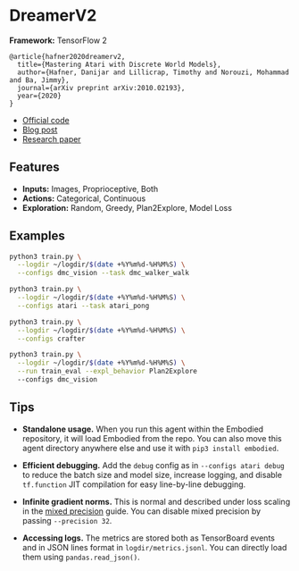 # DreamerV2

**Framework:** TensorFlow 2

```
@article{hafner2020dreamerv2,
  title={Mastering Atari with Discrete World Models},
  author={Hafner, Danijar and Lillicrap, Timothy and Norouzi, Mohammad and Ba, Jimmy},
  journal={arXiv preprint arXiv:2010.02193},
  year={2020}
}
```

- [Official code](https://github.com/danijar/dreamerv2)
- [Blog post](https://ai.googleblog.com/2021/02/mastering-atari-with-discrete-world.html)
- [Research paper](https://arxiv.org/pdf/2010.02193.pdf)

## Features

- **Inputs:** Images, Proprioceptive, Both
- **Actions:** Categorical, Continuous
- **Exploration:** Random, Greedy, Plan2Explore, Model Loss

## Examples

```sh
python3 train.py \
  --logdir ~/logdir/$(date +%Y%m%d-%H%M%S) \
  --configs dmc_vision --task dmc_walker_walk
```

```sh
python3 train.py \
  --logdir ~/logdir/$(date +%Y%m%d-%H%M%S) \
  --configs atari --task atari_pong
```

```sh
python3 train.py \
  --logdir ~/logdir/$(date +%Y%m%d-%H%M%S) \
  --configs crafter
```

```sh
python3 train.py \
  --logdir ~/logdir/$(date +%Y%m%d-%H%M%S) \
  --run train_eval --expl_behavior Plan2Explore
  --configs dmc_vision
```

## Tips

- **Standalone usage.** When you run this agent within the Embodied repository,
  it will load Embodied from the repo. You can also move this agent directory
  anywhere else and use it with `pip3 install embodied`.

- **Efficient debugging.** Add the `debug` config as in `--configs
  atari debug` to reduce the batch size and model size, increase logging, and
  disable `tf.function` JIT compilation for easy line-by-line debugging.

- **Infinite gradient norms.** This is normal and described under loss scaling
  in the [mixed precision][mixed] guide. You can disable mixed precision by
  passing `--precision 32`.

- **Accessing logs.** The metrics are stored both as TensorBoard events and in
  JSON lines format in `logdir/metrics.jsonl`. You can directly load them using
  `pandas.read_json()`.

[mixed]: https://www.tensorflow.org/guide/mixed_precision
